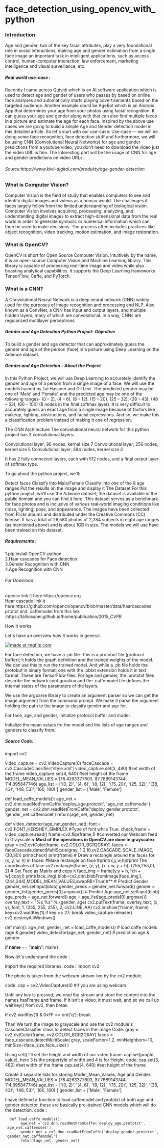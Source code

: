 # face_detection_using_opencv_with_python


<h3>Introduction</h3>
Age and gender, two of the key facial attributes, play a very foundational role in social interactions, making age and gender estimation from a single face image an important task in intelligent applications, such as access control, human-computer interaction, law enforcement, marketing intelligence
and visual surveillance, etc.

<h5>Real world use-case :</h5>

Recently I came across Quividi which is an AI software application which is used to detect age and gender of users who passes by based on online face analyses and automatically starts playing advertisements based on the targeted audience.
Another example could be AgeBot which is an Android App that determines your age from your photos using facial recognition. It can guess your age and gender along with that can also find multiple faces in a picture and estimate the age for each face.
Inspired by the above use cases we are going to build a simple Age and Gender detection model in this detailed article. So let's start with our use-case:
Use-case — we will be doing some face recognition, face detection stuff and furthermore, we will be using CNN (Convolutional Neural Networks) for age and gender predictions from a youtube video, you don’t need to download the video just the video URL is fine. The interesting part will be the usage of CNN for age and gender predictions on video URLs.

<h6>Source:https://www.kiwi-digital.com/produkty/age-gender-detection</h6>


<h3>What is Computer Vision?</h3>
Computer Vision is the field of study that enables computers to see and identify digital images and videos as a human would. The challenges it faces largely follow from the limited understanding of biological vision. Computer Vision involves acquiring, processing, analyzing, and understanding digital images to extract high-dimensional data from the real world in order to generate symbolic or numerical information which can then be used to make decisions. The process often includes practices like object recognition, video tracking, motion estimation, and image restoration.

<h3>What is OpenCV?</h3>
OpenCV is short for Open Source Computer Vision. Intuitively by the name, it is an open-source Computer Vision and Machine Learning library. This library is capable of processing real-time image and video while also boasting analytical capabilities. It supports the Deep Learning frameworks TensorFlow, Caffe, and PyTorch.

<h3>What is a CNN?</h3>
A Convolutional Neural Network is a deep neural network (DNN) widely used for the purposes of image recognition and processing and NLP. Also known as a ConvNet, a CNN has input and output layers, and multiple hidden layers, many of which are convolutional. In a way, CNNs are regularized multilayer perceptrons.

<h5>Gender and Age Detection Python Project- Objective</h5>

To build a gender and age detector that can approximately guess the gender and age of the person (face) in a picture using Deep Learning on the Adience dataset.

<h5>Gender and Age Detection – About the Project</h5>

In this Python Project, we will use Deep Learning to accurately identify the gender and age of a person from a single image of a face. We will use the models trained by Tal Hassner and Gil Levi. The predicted gender may be one of ‘Male’ and ‘Female’, and the predicted age may be one of the following ranges- (0 – 2), (4 – 6), (8 – 12), (15 – 20), (25 – 32), (38 – 43), (48 – 53), (60 – 100) (8 nodes in the final softmax layer). It is very difficult to accurately guess an exact age from a single image because of factors like makeup, lighting, obstructions, and facial expressions. And so, we make this a classification problem instead of making it one of regression.

The CNN Architecture
The convolutional neural network for this python project has 3 convolutional layers:

Convolutional layer; 96 nodes, kernel size 7
Convolutional layer; 256 nodes, kernel size 5
Convolutional layer; 384 nodes, kernel size 3

 
It has 2 fully connected layers, each with 512 nodes, and a final output layer of softmax type.

To go about the python project, we’ll:

Detect faces
Classify into Male/Female
Classify into one of the 8 age ranges
Put the results on the image and display it
The Dataset
For this python project, we’ll use the Adience dataset; the dataset is available in the public domain and you can find it here. This dataset serves as a benchmark for face photos and is inclusive of various real-world imaging conditions like noise, lighting, pose, and appearance. The images have been collected from Flickr albums and distributed under the Creative Commons (CC) license. It has a total of 26,580 photos of 2,284 subjects in eight age ranges (as mentioned above) and is about 1GB in size. The models we will use have been trained on this dataset.

<h5>Requirements :</h5>

1.pip install OpenCV-python</br>2.Haar cascades for Face detection</br>3.Gender Recognition with CNN</br>4.Age Recognition with CNN</br> 

 <h6>For Download</h6> 
 opencv link it here:https://opencv.org</br> 
Hear cascade link it here:https://github.com/opencv/opencv/blob/master/data/haarcascades
 prtotxt and .caffemodel from this link :https://talhassner.github.io/home/publication/2015_CVPR






How it works

Let's have an overview how it works in general.


<a href="https://imgflip.com/gif/3k4yh4"><img src="https://i.imgflip.com/3k4yh4.gif" title="made at imgflip.com"/></a>


For face detection, we have a .pb file- this is a protobuf file (protocol buffer); it holds the graph definition and the trained weights of the model. We can use this to run the trained model. And while a .pb file holds the protobuf in binary format, one with the .pbtxt extension holds it in text format. These are TensorFlow files. For age and gender, the .prototxt files describe the network configuration and the .caffemodel file defines the internal states of the parameters of the layers.

We use the argparse library to create an argument parser so we can get the image argument from the command prompt. We make it parse the argument holding the path to the image to classify gender and age for.
 
For face, age, and gender, initialize protocol buffer and model.

Initialize the mean values for the model and the lists of age ranges and genders to classify from.



<h5>Source Code:</h5>

import cv2

video_capture = cv2.VideoCapture(0)
faceCascade = cv2.CascadeClassifier('style.xml')
video_capture.set(3, 480) #set width of the frame
video_capture.set(4, 640) #set height of the frame
MODEL_MEAN_VALUES = (78.4263377603, 87.7689143744, 114.895847746)
age_list = ['(0, 2)', '(4, 6)', '(8, 12)', '(15, 20)', '(25, 32)', '(38, 43)', '(48, 53)', '(60, 100)']
gender_list = ['Male', 'Female']

def load_caffe_models():
    age_net = cv2.dnn.readNetFromCaffe('deploy_age.prototxt', 'age_net.caffemodel')
    gender_net = cv2.dnn.readNetFromCaffe('deploy_gender.prototxt', 'gender_net.caffemodel')
    return(age_net, gender_net)

def video_detector(age_net,gender_net):
    font = cv2.FONT_HERSHEY_SIMPLEX #Type of font
    while True:
        check,frame = video_capture.read()
        frame=cv2.flip(frame,1)
        #converted our Webcam feed to Grayscale.**< Most of the operations in OpenCV are done in grayscale>**
        gray = cv2.cvtColor(frame, cv2.COLOR_BGR2GRAY)
        faces = faceCascade.detectMultiScale(gray, 1.2,10,cv2.CASCADE_SCALE_IMAGE,(30,30))
        print(check)
        print(frame)
        # Draw a rectangle around the faces
        for (x, y, w, h) in faces:
            #Make rectangle on face
            #print(x,y,w,h)#print The coordinates of face
            cv2.rectangle(frame, (x, y), (x + w, y + h), (255,255,0), 2)
            # Get Face as Matrix and copy it
            face_img = frame[y:y + h, h:h + w].copy()
            print(face_img)
            blob=cv2.dnn.blobFromImage(face_img,1,(244,244),MODEL_MEAN_VALUES,swapRB=True)#**
            # Predict Gender
            gender_net.setInput(blob)
            gender_preds = gender_net.forward()
            gender = gender_list[gender_preds[0].argmax()]
            # Predict Age
            age_net.setInput(blob)
            age_preds = age_net.forward()
            age = age_list[age_preds[0].argmax()]
            overlay_text = "%s %s" % (gender, age)
            cv2.putText(frame, overlay_text, (x, y), font, 1, (255, 255, 255), 2, cv2.LINE_AA)
            cv2.imshow('frame', frame)
        key=cv2.waitKey(1)
        if key == 27:
            break
    video_capture.release()
    cv2.destroyAllWindows()

def main():
    age_net, gender_net = load_caffe_models()  # load caffe models (age & gender)
    video_detector(age_net, gender_net)  # prediction age & gender

if __name__ == "__main__":
    main()

Now let's understand the code :

Import the required libraries.
code :
      import cv2
      
The photo is taken from the webcam stream live by the cv2 module.

code:
       cap = cv2.VideoCapture(0) #if you are using webcam

Until any key is pressed, we read the stream and store the content into the names hasFrame and frame. If it isn’t a video, it must wait, and so we call up waitKey() from cv2, then break.

if cv2.waitKey(1) & 0xFF == ord('q'):
   break
   
Than We turn the image to grayscale and use the cv2 module's CascadeClassifier class to detect faces in the image
Code: gray = cv2.cvtColor(frame, cv2.COLOR_BGR2GRAY)
faces = face_cascade.detectMultiScale(
    gray,
    scaleFactor=1.2,
    minNeighbors=10,
    minSize=(face_size,face_size)
)   
   
Using set() I’ll set the height and width of our video frame. cap.set(propId, value), here 3 is the propertyId of width and 4 is for Height.
code:
    cap.set(3, 480) #set width of the frame
    cap.set(4, 640) #set height of the frame

Create 3 separate lists for storing Model_Mean_Values, Age and Gender.
MODEL_MEAN_VALUES = (78.4263377603, 87.7689143744, 114.895847746)
age_list = ['(0, 2)', '(4, 6)', '(8, 12)', '(15, 20)', '(25, 32)', '(38, 43)', '(48, 53)', '(60, 100)']
gender_list = ['Male', 'Female']

I have defined a function to load caffemodel and prototxt of both age and gender detector, these are basically pre-trained CNN models which will do the detection.
code :

      def load_caffe_models():
           age_net = cv2.dnn.readNetFromCaffe('deploy_age.prototxt', 'age_net.caffemodel')
           gender_net = cv2.dnn.readNetFromCaffe('deploy_gender.prototxt', 'gender_net.caffemodel')
           return(age_net, gender_net)


